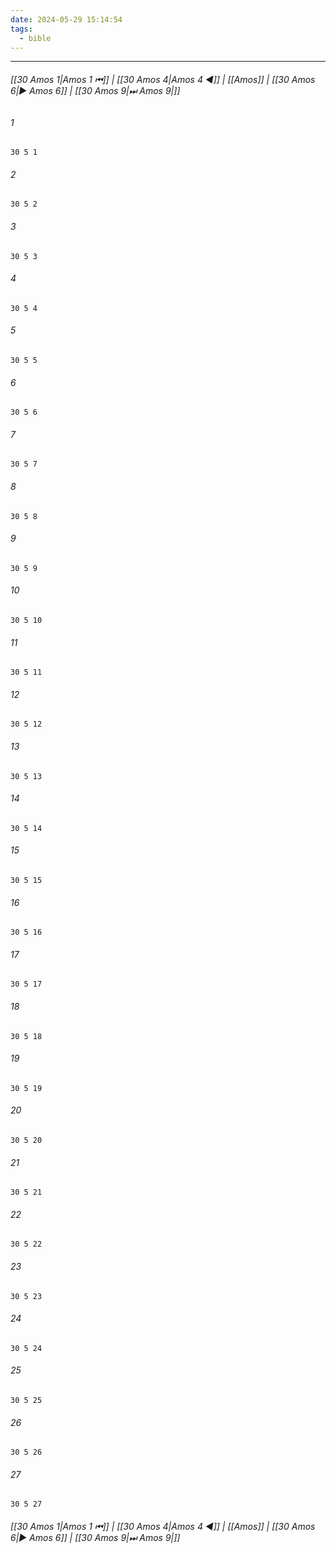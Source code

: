 ```yaml
---
date: 2024-05-29 15:14:54
tags:
  - bible
---
```

___

###### [[30 Amos 1|Amos 1 ⏮]] | [[30 Amos 4|Amos 4 ◀]] | [[Amos]] | [[30 Amos 6|▶ Amos 6]] | [[30 Amos 9|⏭ Amos 9|]]

###### 1
``` verse
30 5 1 
```
###### 2
``` verse
30 5 2 
```
###### 3
``` verse
30 5 3 
```
###### 4
``` verse
30 5 4 
```
###### 5
``` verse
30 5 5 
```
###### 6
``` verse
30 5 6 
```
###### 7
``` verse
30 5 7 
```
###### 8
``` verse
30 5 8 
```
###### 9
``` verse
30 5 9 
```
###### 10
``` verse
30 5 10 
```
###### 11
``` verse
30 5 11 
```
###### 12
``` verse
30 5 12 
```
###### 13
``` verse
30 5 13 
```
###### 14
``` verse
30 5 14 
```
###### 15
``` verse
30 5 15 
```
###### 16
``` verse
30 5 16 
```
###### 17
``` verse
30 5 17 
```
###### 18
``` verse
30 5 18 
```
###### 19
``` verse
30 5 19 
```
###### 20
``` verse
30 5 20 
```
###### 21
``` verse
30 5 21 
```
###### 22
``` verse
30 5 22 
```
###### 23
``` verse
30 5 23 
```
###### 24
``` verse
30 5 24 
```
###### 25
``` verse
30 5 25 
```
###### 26
``` verse
30 5 26 
```
###### 27
``` verse
30 5 27 
```

###### [[30 Amos 1|Amos 1 ⏮]] | [[30 Amos 4|Amos 4 ◀]] | [[Amos]] | [[30 Amos 6|▶ Amos 6]] | [[30 Amos 9|⏭ Amos 9|]]

